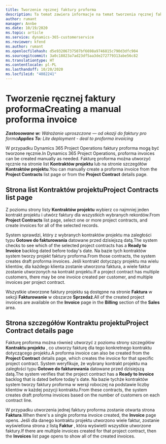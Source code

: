```yaml
---
title: Tworzenie ręcznej faktury proforma
description: Ta temat zawiera informacje na temat tworzenia ręcznej faktury proforma w Project Operations.
author: rumant
manager: Annbe
ms.date: 10/19/2020
ms.topic: article
ms.service: dynamics-365-customerservice
ms.reviewer: kfend
ms.author: rumant
ms.openlocfilehash: d5e93206737507bf6698a9746815c790d3dfc904
ms.sourcegitcommit: 3a0c18823a7ad23df5aa3de272779313abe56c82
ms.translationtype: HT
ms.contentlocale: pl-PL
ms.lasthandoff: 10/20/2020
ms.locfileid: "4082241"
---
```

# <a name="creating-a-manual-proforma-invoice"></a><span data-ttu-id="0492c-103">Tworzenie ręcznej faktury proforma</span><span class="sxs-lookup"><span data-stu-id="0492c-103">Creating a manual proforma invoice</span></span>

<span data-ttu-id="0492c-104">_**Zastosowane w:** Wdrażanie uproszczone — od okazji do faktury pro forma_</span><span class="sxs-lookup"><span data-stu-id="0492c-104">_**Applies To:** Lite deployment - deal to proforma invoicing_</span></span>

<span data-ttu-id="0492c-105">W przypadku Dynamics 365 Project Operations faktury proforma mogą być tworzone ręcznie.</span><span class="sxs-lookup"><span data-stu-id="0492c-105">In Dynamics 365 Project Operations, proforma invoices can be created manually as needed.</span></span> <span data-ttu-id="0492c-106">Fakturę proforma można utworzyć ręcznie na stronie list **Kontraktów projektu** lub na stronie szczegółów **Kontraktów projektu**.</span><span class="sxs-lookup"><span data-stu-id="0492c-106">You can manually create a proforma invoice from the **Project Contracts** list page or from the **Project Contract** details page.</span></span>

##  <a name="project-contracts-list-page"></a><span data-ttu-id="0492c-107">Strona list Kontraktów projektu</span><span class="sxs-lookup"><span data-stu-id="0492c-107">Project Contracts list page</span></span>

<span data-ttu-id="0492c-108">Z poziomu strony listy **Kontraktów projektu** wybierz co najmniej jeden kontrakt projektu i utwórz faktury dla wszystkich wybranych rekordów.</span><span class="sxs-lookup"><span data-stu-id="0492c-108">From **Project Contracts** list page, select one or more project contracts, and create invoices for all of the selected records.</span></span>

<span data-ttu-id="0492c-109">System sprawdzi, który z wybranych kontraktów projektu ma zaległości typu **Gotowe do fakturowania** datowane przed dzisiejszą datą.</span><span class="sxs-lookup"><span data-stu-id="0492c-109">The system checks to see which of the selected project contracts has a **Ready to Invoice** backlog  dated before today's date.</span></span> <span data-ttu-id="0492c-110">Na bazie tych kontraktów system tworzy projekt faktury proforma.</span><span class="sxs-lookup"><span data-stu-id="0492c-110">From those contracts, the system creates draft proforma invoices.</span></span> <span data-ttu-id="0492c-111">Jeśli kontrakt dotyczący projektu ma wielu klientów, dla każdego klienta zostanie utworzona faktura, a wiele faktur zostanie utworzonych na kontrakt projektu.</span><span class="sxs-lookup"><span data-stu-id="0492c-111">If a project contract has multiple customers, there may be one invoice created per customer, and multiple invoices per project contract.</span></span>

<span data-ttu-id="0492c-112">Wszystkie utworzone faktury projektu są dostępne na stronie **Faktura** w sekcji **Fakturowanie** w obszarze **Sprzedaż**.</span><span class="sxs-lookup"><span data-stu-id="0492c-112">All of the created project invoices are available on the **Invoice** page in the **Billing** section of the **Sales** area.</span></span>

## <a name="project-contract-details-page"></a><span data-ttu-id="0492c-113">Strona szczegółów Kontraktu projektu</span><span class="sxs-lookup"><span data-stu-id="0492c-113">Project Contract details page</span></span>

<span data-ttu-id="0492c-114">Fakturę proforma można również utworzyć z poziomu strony szczegółów **Kontraktu projektu** , co utworzy fakturę dla tego konkretnego kontraktu dotyczącego projektu.</span><span class="sxs-lookup"><span data-stu-id="0492c-114">A proforma invoice can also be created from the **Project Contract** details page, which creates the invoice for that specific project contract.</span></span> <span data-ttu-id="0492c-115">System weryfikuje, że wybrany kontrakt projektu ma zaległości typu **Gotowe do fakturowania** datowane przed dzisiejszą datą.</span><span class="sxs-lookup"><span data-stu-id="0492c-115">The system verifies that the project contract has a **Ready to Invoice** backlog that is dated before today's date.</span></span> <span data-ttu-id="0492c-116">Na bazie tychże kontraktów system tworzy faktury proforma w wersji roboczej na podstawie liczby klientów w każdej pozycji kontraktu.</span><span class="sxs-lookup"><span data-stu-id="0492c-116">From these contracts, the system creates draft proforma invoices based on the number of customers on each contract line.</span></span>

<span data-ttu-id="0492c-117">W przypadku utworzenia jednej faktury proforma zostanie otwarta strona **Faktura**.</span><span class="sxs-lookup"><span data-stu-id="0492c-117">When there's a single proforma invoice created, the **Invoice** page opens.</span></span> <span data-ttu-id="0492c-118">Jeśli dla danego kontraktu projektu utworzono wiele faktur, zostanie wyświetlona strona z listą **Faktur** , która wyświetli wszystkie utworzone faktury.</span><span class="sxs-lookup"><span data-stu-id="0492c-118">If there are multiple invoices created for that project contract, then the **Invoices** list page opens to show all of the created invoices.</span></span>
